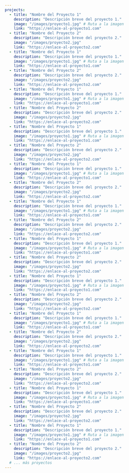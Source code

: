 ```yaml
---
projects:
  - title: "Nombre del Proyecto 1"
    description: "Descripción breve del proyecto 1."
    image: "/images/proyecto1.jpg" # Ruta a la imagen
    link: "https://enlace-al-proyecto1.com"
  - title: "Nombre del Proyecto 2"
    description: "Descripción breve del proyecto 2."
    image: "/images/proyecto2.jpg"
    link: "https://enlace-al-proyecto2.com"
  - title: "Nombre del Proyecto 1"
    description: "Descripción breve del proyecto 1."
    image: "/images/proyecto1.jpg" # Ruta a la imagen
    link: "https://enlace-al-proyecto1.com"
  - title: "Nombre del Proyecto 2"
    description: "Descripción breve del proyecto 2."
    image: "/images/proyecto2.jpg"
    link: "https://enlace-al-proyecto2.com"
  - title: "Nombre del Proyecto 1"
    description: "Descripción breve del proyecto 1."
    image: "/images/proyecto1.jpg" # Ruta a la imagen
    link: "https://enlace-al-proyecto1.com"
  - title: "Nombre del Proyecto 2"
    description: "Descripción breve del proyecto 2."
    image: "/images/proyecto2.jpg"
    link: "https://enlace-al-proyecto2.com"
  - title: "Nombre del Proyecto 1"
    description: "Descripción breve del proyecto 1."
    image: "/images/proyecto1.jpg" # Ruta a la imagen
    link: "https://enlace-al-proyecto1.com"
  - title: "Nombre del Proyecto 2"
    description: "Descripción breve del proyecto 2."
    image: "/images/proyecto2.jpg"
    link: "https://enlace-al-proyecto2.com"
  - title: "Nombre del Proyecto 1"
    description: "Descripción breve del proyecto 1."
    image: "/images/proyecto1.jpg" # Ruta a la imagen
    link: "https://enlace-al-proyecto1.com"
  - title: "Nombre del Proyecto 2"
    description: "Descripción breve del proyecto 2."
    image: "/images/proyecto2.jpg"
    link: "https://enlace-al-proyecto2.com"
  - title: "Nombre del Proyecto 1"
    description: "Descripción breve del proyecto 1."
    image: "/images/proyecto1.jpg" # Ruta a la imagen
    link: "https://enlace-al-proyecto1.com"
  - title: "Nombre del Proyecto 2"
    description: "Descripción breve del proyecto 2."
    image: "/images/proyecto2.jpg"
    link: "https://enlace-al-proyecto2.com"
  - title: "Nombre del Proyecto 1"
    description: "Descripción breve del proyecto 1."
    image: "/images/proyecto1.jpg" # Ruta a la imagen
    link: "https://enlace-al-proyecto1.com"
  - title: "Nombre del Proyecto 2"
    description: "Descripción breve del proyecto 2."
    image: "/images/proyecto2.jpg"
    link: "https://enlace-al-proyecto2.com"
  - title: "Nombre del Proyecto 1"
    description: "Descripción breve del proyecto 1."
    image: "/images/proyecto1.jpg" # Ruta a la imagen
    link: "https://enlace-al-proyecto1.com"
  - title: "Nombre del Proyecto 2"
    description: "Descripción breve del proyecto 2."
    image: "/images/proyecto2.jpg"
    link: "https://enlace-al-proyecto2.com"
  - title: "Nombre del Proyecto 1"
    description: "Descripción breve del proyecto 1."
    image: "/images/proyecto1.jpg" # Ruta a la imagen
    link: "https://enlace-al-proyecto1.com"
  - title: "Nombre del Proyecto 2"
    description: "Descripción breve del proyecto 2."
    image: "/images/proyecto2.jpg"
    link: "https://enlace-al-proyecto2.com"
  - title: "Nombre del Proyecto 1"
    description: "Descripción breve del proyecto 1."
    image: "/images/proyecto1.jpg" # Ruta a la imagen
    link: "https://enlace-al-proyecto1.com"
  - title: "Nombre del Proyecto 2"
    description: "Descripción breve del proyecto 2."
    image: "/images/proyecto2.jpg"
    link: "https://enlace-al-proyecto2.com"
  - title: "Nombre del Proyecto 1"
    description: "Descripción breve del proyecto 1."
    image: "/images/proyecto1.jpg" # Ruta a la imagen
    link: "https://enlace-al-proyecto1.com"
  - title: "Nombre del Proyecto 2"
    description: "Descripción breve del proyecto 2."
    image: "/images/proyecto2.jpg"
    link: "https://enlace-al-proyecto2.com"
  - title: "Nombre del Proyecto 1"
    description: "Descripción breve del proyecto 1."
    image: "/images/proyecto1.jpg" # Ruta a la imagen
    link: "https://enlace-al-proyecto1.com"
  - title: "Nombre del Proyecto 2"
    description: "Descripción breve del proyecto 2."
    image: "/images/proyecto2.jpg"
    link: "https://enlace-al-proyecto2.com"
  # ... más proyectos
---
```

